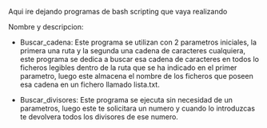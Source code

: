 Aqui ire dejando programas de bash scripting que vaya realizando

Nombre y descripcion:
  - Buscar_cadena: Este programa se utilizan con 2 parametros iniciales, la primera una ruta y la segunda una cadena de caracteres cualquiera, este programa se dedica a buscar esa cadena de caracteres en todos lo ficheros legibles dentro de la ruta que se ha indicado en el primer parametro, luego este almacena el nombre de los ficheros que poseen esa cadena en un fichero llamado lista.txt.

  - Buscar_divisores: Este programa se ejecuta sin necesidad de un parametros, luego este te solicitara un numero y cuando lo introduzcas te devolvera todos los divisores de ese numero.
